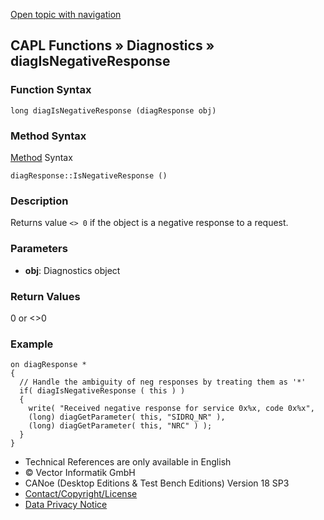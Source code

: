 [Open topic with navigation](../../../../../CANoeDEFamily.htm#Topics/CAPLFunctions/Diagnostics/Functions/CAPLfunctionDiagIsNegativeResponse.md)

## CAPL Functions » Diagnostics » diagIsNegativeResponse

### Function Syntax

```plaintext
long diagIsNegativeResponse (diagResponse obj)
```

### Method Syntax

[Method](../../../Shared/CAPL/General/ClassesAndObjects.md) Syntax

```plaintext
diagResponse::IsNegativeResponse ()
```

### Description

Returns value `<> 0` if the object is a negative response to a request.

### Parameters

- **obj**: Diagnostics object

### Return Values

0 or <>0

### Example

```plaintext
on diagResponse *
{
  // Handle the ambiguity of neg responses by treating them as '*'
  if( diagIsNegativeResponse ( this ) )
  {
    write( "Received negative response for service 0x%x, code 0x%x",
    (long) diagGetParameter( this, "SIDRQ_NR" ),
    (long) diagGetParameter( this, "NRC" ) );
  }
}
```

- Technical References are only available in English
- © Vector Informatik GmbH
- CANoe (Desktop Editions & Test Bench Editions) Version 18 SP3
- [Contact/Copyright/License](../../../Shared/ContactCopyrightLicense.md)
- [Data Privacy Notice](https://www.vector.com/int/en/company/get-info/privacy-policy/)
